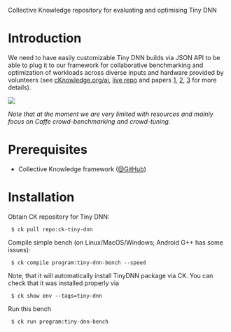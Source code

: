 Collective Knowledge repository for evaluating and optimising Tiny DNN

Introduction
============

We need to have easily customizable Tiny DNN builds 
via JSON API to be able to plug it to our framework 
for collaborative benchmarking and optimization of workloads 
across diverse inputs and hardware provided by volunteers 
(see [cKnowledge.org/ai](http://cKnowledge.org/ai), 
[live repo](http://cKnowledge.org/repo)
and papers [1](https://arxiv.org/abs/1506.06256), 
[2](https://scholar.google.com/citations?view_op=view_citation&hl=en&user=IwcnpkwAAAAJ&citation_for_view=IwcnpkwAAAAJ:maZDTaKrznsC), 
[3](https://scholar.google.com/citations?view_op=view_citation&hl=en&user=IwcnpkwAAAAJ&citation_for_view=IwcnpkwAAAAJ:LkGwnXOMwfcC) 
for more details).

![](http://cKnowledge.org/images/ai-cloud-resize.png)

_Note that at the moment we are very limited with resources and mainly focus on Caffe crowd-benchmarking and crowd-tuning._

Prerequisites
=============
* Collective Knowledge framework ([@GitHub](http://github.com/ctuning/ck))

Installation
============
Obtain CK repository for Tiny DNN:

```
 $ ck pull repo:ck-tiny-dnn
```

Compile simple bench (on Linux/MacOS/Windows; Android G++ has some issues):

```
 $ ck compile program:tiny-dnn-bench --speed
```

Note, that it will automatically install TinyDNN package via CK. 
You can check that it was installed properly via
```
 $ ck show env --tags=tiny-dnn
```

Run this bench
```
 $ ck run program:tiny-dnn-bench
```

